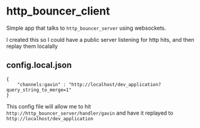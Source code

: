http_bouncer_client
====

Simple app that talks to `http_bouncer_server` using websockets. 

I created this so I could have a public server listening for http hits, and then replay them localally

config.local.json
----

    {
        "channels:gavin" : "http://localhost/dev_application?query_string_to_merge=1"
    }

This config file will allow me to hit `http://http_bouncer_server/handler/gavin` and have it replayed to `http://localhost/dev_application`
